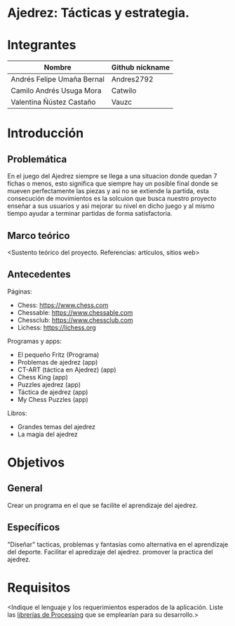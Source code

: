 # Ajedrez: Tácticas y estrategia.

# Integrantes

| Nombre                     | Github nickname |
|----------------------------|-----------------|
| Andrés Felipe Umaña Bernal |   Andres2792    |
| Camilo Andrés Usuga Mora   |   Catwilo       |
| Valentina Ñústez Castaño   |   Vauzc         |

# Introducción

## Problemática

En el juego del Ajedrez siempre se llega a una situacion donde quedan 7 fichas o menos, esto significa que siempre hay un posible final donde se mueven perfectamente las piezas y asi no se extiende la partida, esta consecución de movimientos es la solcuion que busca nuestro proyecto enseñar a sus usuarios y asi mejorar su nivel en dicho juego y al mismo tiempo ayudar a terminar partidas de forma satisfactoria.

## Marco teórico

<Sustento teórico del proyecto. Referencias: artículos, sitios web>

## Antecedentes
Páginas:
- Chess: https://www.chess.com
- Chessable: https://www.chessable.com
- Chessclub: https://www.chessclub.com
- Lichess: https://lichess.org

Programas y apps:
- El pequeño Fritz (Programa)
- Problemas de ajedrez (app)
- CT-ART (táctica en Ajedrez) (app)
- Chess King (app)
- Puzzles ajedrez (app)
- Táctica de ajedrez (app)
- My Chess Puzzles (app)

Libros:
- Grandes temas del ajedrez
- La magia del ajedrez
# Objetivos

## General

Crear un programa en el que se facilite el aprendizaje del ajedrez.

## Específicos

"Diseñar" tacticas, problemas y fantasías como alternativa en el aprendizaje del deporte.
Facilitar el apredizaje del ajedrez.
promover la practica del ajedrez.

# Requisitos

<Indique el lenguaje y los requerimientos esperados de la aplicación. Liste las [librerías de Processing](https://processing.org/reference/libraries/) que se emplearían para su desarrollo.>
